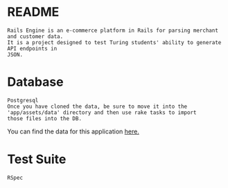 # README
    Rails Engine is an e-commerce platform in Rails for parsing merchant and customer data.
    It is a project designed to test Turing students' ability to generate API endpoints in 
    JSON.

# Database
    Postgresql
    Once you have cloned the data, be sure to move it into the 'app/assets/data' directory and then use rake tasks to import
    those files into the DB.
You can find the data for this application [here.](https://github.com/turingschool-examples/sales_engine/tree/master/data)

# Test Suite
    RSpec